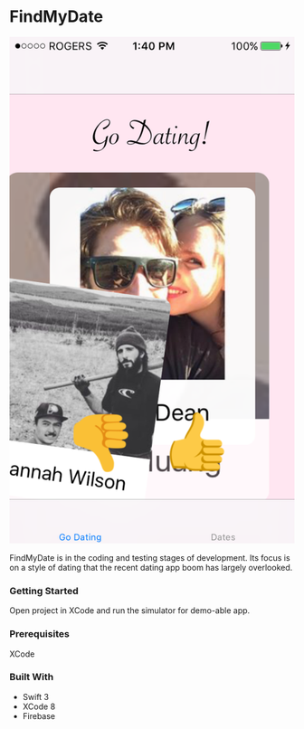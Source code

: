 # FindMyDate

![Screenshot](images/IMG-8930.png)

  FindMyDate is in the coding and testing stages of development. Its focus is on a style of dating that the recent dating app
  boom has largely overlooked.

### Getting Started
  Open project in XCode and run the simulator for demo-able app. 
  
### Prerequisites
  XCode

### Built With
  - Swift 3
  - XCode 8
  - Firebase
